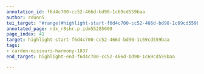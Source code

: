 ```yaml
---
annotation_id: f6d4c700-cc52-466d-bd90-1c69cd559baa
author: rdunn5
tei_target: "#range(#highlight-start-f6d4c700-cc52-466d-bd90-1c69cd559baa, #highlight-end-f6d4c700-cc52-466d-bd90-1c69cd559baa)"
annotated_page: rdx_r8shr.p.idm55285600
page_index: 41
target: highlight-start-f6d4c700-cc52-466d-bd90-1c69cd559baa
tags:
- carden-missouri-harmony-1837
end_target: highlight-end-f6d4c700-cc52-466d-bd90-1c69cd559baa

---
```

